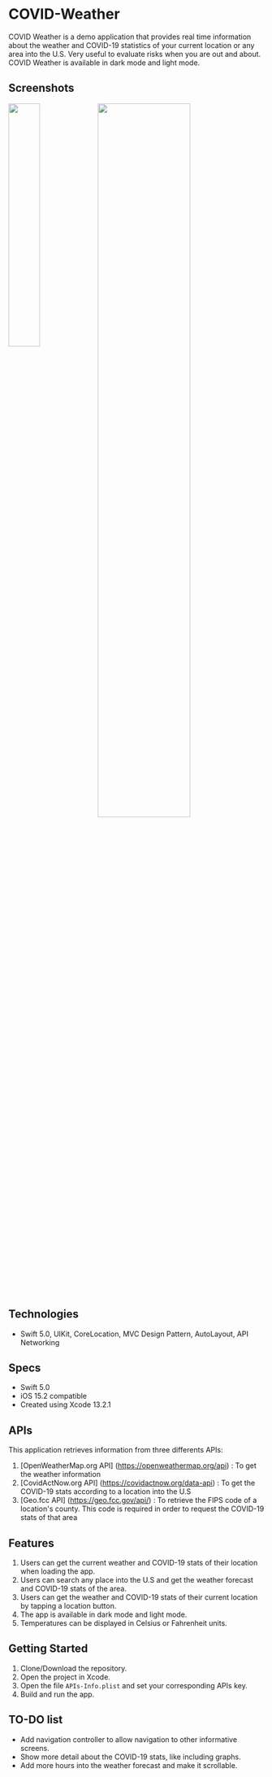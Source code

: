 # COVID-Weather

COVID Weather is a demo application that provides real time information about the weather and COVID-19 statistics of your current location or any area into the U.S. Very useful to evaluate risks when you are out and about. COVID Weather is available in dark mode and light mode.

## Screenshots

<img src="https://user-images.githubusercontent.com/14079473/152230416-a6d25a77-e8ad-4d24-b0a0-711aaa2f32cd.png" width=35% height=35%><img src="https://user-images.githubusercontent.com/14079473/152229981-156ab8a5-1e68-4c37-ab7e-dfced6b87548.png" width=60% height=60% align="top">


## Technologies
- Swift 5.0, UIKit, CoreLocation, MVC Design Pattern, AutoLayout, API Networking

## Specs
- Swift 5.0
- iOS 15.2 compatible
- Created using Xcode 13.2.1

## APIs

This application retrieves information from three differents APIs:
1. [OpenWeatherMap.org API] (https://openweathermap.org/api) : To get the weather information
2. [CovidActNow.org API] (https://covidactnow.org/data-api) : To get the COVID-19 stats according to a location into the U.S
3. [Geo.fcc API] (https://geo.fcc.gov/api/) : To retrieve the FIPS code of a location's county. This code is required in order to request the COVID-19 stats of that area

## Features
1. Users can get the current weather and COVID-19 stats of their location when loading the app.
2. Users can search any place into the U.S and get the weather forecast and COVID-19 stats of the area.
3. Users can get the weather and COVID-19 stats of their current location by tapping a location button.
4. The app is available in dark mode and light mode.
5. Temperatures can be displayed in Celsius or Fahrenheit units. 

## Getting Started
1. Clone/Download the repository.
2. Open the project in Xcode.
3. Open the file `APIs-Info.plist` and set your corresponding APIs key.
4. Build and run the app.

## TO-DO list 
- Add navigation controller to allow navigation to other informative screens.
- Show more detail about the COVID-19 stats, like including graphs.
- Add more hours into the weather forecast and make it scrollable.
